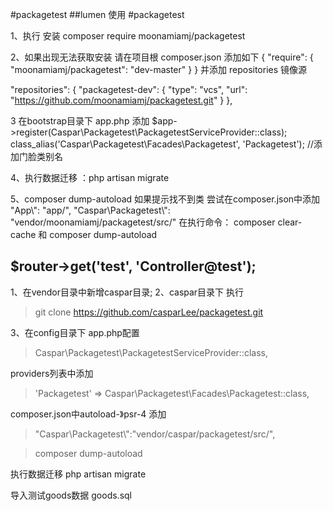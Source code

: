 #packagetest
##lumen 使用
#packagetest

1、执行 安装 composer require moonamiamj/packagetest 

2、如果出现无法获取安装 请在项目根 composer.json 添加如下
{
  "require": {
    "moonamiamj/packagetest": "dev-master"
  }
}
并添加 repositories 镜像源



"repositories": {
"packagetest-dev": {
            "type": "vcs",
            "url": "https://github.com/moonamiamj/packagetest.git"
        }
},


3 在bootstrap目录下 app.php 添加
$app->register(Caspar\Packagetest\PackagetestServiceProvider::class);
 class_alias('Caspar\Packagetest\Facades\Packagetest', 'Packagetest');
 //添加门脸类别名 
 
 4、执行数据迁移 ：php artisan migrate
 
 5、composer dump-autoload
 如果提示找不到类  尝试在composer.json中添加
  "App\\": "app/",
  "Caspar\\Packagetest\\": "vendor/moonamiamj/packagetest/src/"
 在执行命令：
  composer clear-cache 和
 composer dump-autoload

 
 $router->get('test', 'Controller@test');
 ---------------------------------------------------------------------

1、在vendor目录中新增caspar目录;
2、caspar目录下 执行
> git clone https://github.com/casparLee/packagetest.git

3、在config目录下 app.php配置
>   Caspar\Packagetest\PackagetestServiceProvider::class,
 
  providers列表中添加
>  'Packagetest' => Caspar\Packagetest\Facades\Packagetest::class,

composer.json中autoload-》psr-4 添加
> "Caspar\\Packagetest\\":"vendor/caspar/packagetest/src/",

> composer dump-autoload

执行数据迁移
 php artisan migrate
 
 导入测试goods数据 goods.sql
